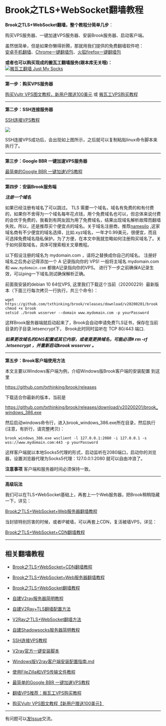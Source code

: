 <h1>Brook之TLS+WebSocket翻墙教程</h1>

**Brook之TLS+WebSocket翻墙，整个教程分简单几步**：

购买VPS服务器、一键加速VPS服务器、安装Brook服务器、启动客户端。

虽然很简单，但是如果你懒得折腾，那就用我们提供的免费翻墙软件吧：<br>
<a href="https://github.com/bannedbook/fanqiang/wiki/%E5%AE%89%E5%8D%93%E7%BF%BB%E5%A2%99%E8%BD%AF%E4%BB%B6">安卓手机翻墙</a>、<a href="https://github.com/bannedbook/fanqiang/wiki/Chrome%E4%B8%80%E9%94%AE%E7%BF%BB%E5%A2%99%E5%8C%85" class="wiki-page-link">Chrome一键翻墙包</a>、<a href="https://github.com/bannedbook/fanqiang/wiki/%E7%81%AB%E7%8B%90firefox%E4%B8%80%E9%94%AE%E7%BF%BB%E5%A2%99%E5%8C%85" class="wiki-page-link">火狐firefox一键翻墙包</a><br>

<b>或者也可以购买现成的搬瓦工翻墙服务(跟本库无关哦)：</b><br>
<a href="https://github.com/killgcd/justmysocks/blob/master/README.md"><img src="https://raw.githubusercontent.com/killgcd/justmysocks/master/images/bwgss.jpg" alt="搬瓦工翻墙 Just My Socks"></a>

***

**第一步：购买VPS服务器**

[购买Vultr VPS图文教程，新用户赠送100美元](https://github.com/bannedbook/fanqiang/blob/master/v2ss/%E8%B4%AD%E4%B9%B0Vultr%20VPS%E5%9B%BE%E6%96%87%E6%95%99%E7%A8%8B.md)
或 [搬瓦工VPS购买教程](https://github.com/bannedbook/fanqiang/blob/master/v2ss/%E7%BF%BB%E5%A2%99VPS%E6%8E%A8%E8%8D%90%EF%BC%9A%E6%90%AC%E7%93%A6%E5%B7%A5VPS%E8%B4%AD%E4%B9%B0%E6%95%99%E7%A8%8B.md)

***

**第二步：SSH连接服务器**

[SSH连接VPS教程](https://github.com/bannedbook/fanqiang/blob/master/v2ss/SSH%E8%BF%9E%E6%8E%A5VPS%E6%95%99%E7%A8%8B.md)

![](https://raw.githubusercontent.com/bannedbook/fanqiang/master/v2ss/images/ss/xshell2.png)

SSH连接VPS成功后，会出现如上图所示，之后就可以复制粘贴linux命令脚本来执行了。

***

**第三步：Google BBR 一键加速VPS服务器**

[最简单的Google BBR 一键加速VPS教程](https://github.com/bannedbook/fanqiang/blob/master/v2ss/%E6%9C%80%E7%AE%80%E5%8D%95%E7%9A%84Google%20BBR%20%E4%B8%80%E9%94%AE%E5%8A%A0%E9%80%9FVPS%E6%95%99%E7%A8%8B.md)

***

**第四步：安装Brook服务端**

***注册一个域名***

如果已经注册有域名了可以跳过。
TLS 需要一个域名，域名有免费的和有付费的，如果你不舍得为一个域名每年花点钱，用个免费域名也可以，但总体来说付费的会优于免费的，我看到有网友因为用了免费域名，结果出现域名解析故障而翻墙失败。所以，还是推荐买个便宜点的域名。关于域名注册商，推荐[namesilo](https://www.namesilo.com/register.php?rid=43ac240wm) ,这家域名商有不少便宜的域名选择，比如.xyz域名，一年才0.99美元，很便宜，而且可选择免费域名隐私保护。为了方便，在本文中我就忽略如何注册购买域名了。关于如何获取域名，具体可搜索相关文章教程。

以下假设注册的域名为 mydomain.com ，请将之替换成你自己的域名。
注册好域名之后务必记得添加一个 A 记录指向你的 VPS! 一般将主域名 mydomain.com 和 `www.mydomain.com` 都做A记录指向你的VPS。
进行下一步之前确保A记录生效，可以ping一下域名测试确保解析正确。

前面我安装的debian 10 64位VPS, 这里我们下载这个当前（20200229）最新版本（下面三行每次拷贝一行执行，共三个命令）：

```
wget https://github.com/txthinking/brook/releases/download/v20200201/brook
chmod +x brook
setsid ./brook wsserver --domain www.mydomain.com -p yourPassword
```
这样Brook服务器端就启动起来了，Brook会自动申请免费TLS证书，保存在当前目录的子目录.letsencrypt下， Brook此时同时监听在 TCP 80/443 端口.

***如果更改域名的DNS配置或其它内容，或者是更换域名，可能必须# rm -rf .letsencrypt ，并重新启动brook wsserver 。***

***

**第五步：Brook客户端使用方法**

本文主要以Windows客户端为例，介绍Windows版Brook客户端的安装配置
到这里 

https://github.com/txthinking/brook/releases 

下载适合你最新的版本，当前是

https://github.com/txthinking/brook/releases/download/v20200201/brook_windows_386.exe

然后启动windows命令行，进入brook_windows_386.exe所在目录，然后执行(注意，有折行，请完整拷贝)：

`brook_windows_386.exe wsclient -l 127.0.0.1:2080 -i 127.0.0.1 -s wss://www.mydomain.com:443 -p yourPassword`

这样客户端就以本地Socks5代理的形式，启动监听在2080端口，启动你的浏览器，设置浏览器代理为Socks5代理：127.0.0.1:2080 就可以自由冲浪了。

**注意事项**
客户端和服务器时间必须保持一致。

***

**高级玩法**

我们可以在TLS+WebSocket基础上，再套上一个Web服务器，把Brook稍稍隐藏一下，详见：

[Brook之TLS+WebSocket+Web服务器翻墙教程](https://github.com/bannedbook/fanqiang/blob/master/v2ss/Brook%E4%B9%8BTLS%2BWebSocket%2BWeb%E7%BF%BB%E5%A2%99%E6%95%99%E7%A8%8B.md)

当封锁特别厉害的时候，或者IP被墙，可以再套上CDN，复活被墙VPS，详见：

[Brook之TLS+WebSocket+CDN翻墙教程](https://github.com/bannedbook/fanqiang/blob/master/v2ss/Brook%E4%B9%8BTLS+WebSocket+CDN%E7%BF%BB%E5%A2%99%E6%95%99%E7%A8%8B.md)

***

## 相关翻墙教程


* [Brook之TLS+WebSocket+CDN翻墙教程](https://github.com/bannedbook/fanqiang/blob/master/v2ss/Brook%E4%B9%8BTLS%2BWebSocket%2BCDN%E7%BF%BB%E5%A2%99%E6%95%99%E7%A8%8B.md)

* [Brook之TLS+WebSocket+Web服务器翻墙教程](https://github.com/bannedbook/fanqiang/blob/master/v2ss/Brook%E4%B9%8BTLS%2BWebSocket%2BWeb%E7%BF%BB%E5%A2%99%E6%95%99%E7%A8%8B.md)

* [Brook之TLS+WebSocket翻墙教程](https://github.com/bannedbook/fanqiang/blob/master/v2ss/Brook%E4%B9%8BTLS%2BWebSocket%E7%BF%BB%E5%A2%99%E6%95%99%E7%A8%8B.md)

* <a href="https://github.com/bannedbook/fanqiang/blob/master/v2ss/%E8%87%AA%E5%BB%BAV2ray%E6%9C%8D%E5%8A%A1%E5%99%A8%E7%AE%80%E6%98%8E%E6%95%99%E7%A8%8B.md">自建V2ray服务器简明教程</a>

* <a href="https://github.com/bannedbook/fanqiang/blob/master/v2ss/%E8%87%AA%E5%BB%BAV2Ray%2BTLS%E7%BF%BB%E5%A2%99%E9%85%8D%E7%BD%AE%E6%96%B9%E6%B3%95.md">自建V2Ray+TLS翻墙配置方法</a>

* <a href="https://github.com/bannedbook/fanqiang/blob/master/v2ss/V2Ray%E4%B9%8BTLS%2BWebSocket%E7%BF%BB%E5%A2%99%E6%96%B9%E6%B3%95.md">V2Ray之TLS+WebSocket翻墙方法</a>

* <a title="自建Shadowsocks服务器简明教程" href="https://github.com/bannedbook/fanqiang/blob/master/v2ss/%E8%87%AA%E5%BB%BAShadowsocks%E6%9C%8D%E5%8A%A1%E5%99%A8%E7%AE%80%E6%98%8E%E6%95%99%E7%A8%8B.md">自建Shadowsocks服务器简明教程</a>

* <a title="SSH连接VPS教程" href="https://github.com/bannedbook/fanqiang/blob/master/v2ss/SSH%E8%BF%9E%E6%8E%A5VPS%E6%95%99%E7%A8%8B.md">SSH连接VPS教程</a>

* <a title="V2ray官方一键安装脚本" href="https://github.com/bannedbook/fanqiang/blob/master/v2ss/V2ray%E5%AE%98%E6%96%B9%E4%B8%80%E9%94%AE%E5%AE%89%E8%A3%85%E8%84%9A%E6%9C%AC.md">V2ray官方一键安装脚本</a>

* <a title="Windows版V2ray客户端安装配置指南" href="https://github.com/bannedbook/fanqiang/blob/master/v2ss/Windows%E7%89%88V2ray%E5%AE%A2%E6%88%B7%E7%AB%AF%E5%AE%89%E8%A3%85%E9%85%8D%E7%BD%AE%E6%8C%87%E5%8D%97.md">Windows版V2ray客户端安装配置指南.md</a>

* <a title="使用FileZilla和VPS传输文件教程" href="https://github.com/bannedbook/fanqiang/blob/master/v2ss/%E4%BD%BF%E7%94%A8FileZilla%E5%92%8CVPS%E4%BC%A0%E8%BE%93%E6%96%87%E4%BB%B6%E6%95%99%E7%A8%8B.md">使用FileZilla和VPS传输文件教程</a>

* <a title="最简单的Google BBR 一键加速VPS教程" href="https://github.com/bannedbook/fanqiang/blob/master/v2ss/%E6%9C%80%E7%AE%80%E5%8D%95%E7%9A%84Google%20BBR%20%E4%B8%80%E9%94%AE%E5%8A%A0%E9%80%9FVPS%E6%95%99%E7%A8%8B.md">最简单的Google BBR 一键加速VPS教程</a>

* <a title="翻墙VPS推荐：搬瓦工VPS购买教程" href="https://github.com/bannedbook/fanqiang/blob/master/v2ss/%E7%BF%BB%E5%A2%99VPS%E6%8E%A8%E8%8D%90%EF%BC%9A%E6%90%AC%E7%93%A6%E5%B7%A5VPS%E8%B4%AD%E4%B9%B0%E6%95%99%E7%A8%8B.md">翻墙VPS推荐：搬瓦工VPS购买教程</a>

* <a  href="https://github.com/bannedbook/fanqiang/blob/master/v2ss/%E8%B4%AD%E4%B9%B0Vultr%20VPS%E5%9B%BE%E6%96%87%E6%95%99%E7%A8%8B.md">购买Vultr VPS图文教程【新用户赠送100美元】</a>


***

有问题可以<a href="https://github.com/bannedbook/fanqiang/issues">发Issue</a>交流。
